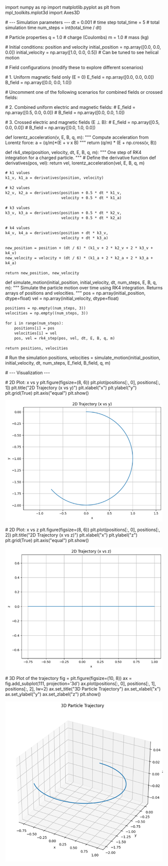 import numpy as np
import matplotlib.pyplot as plt
from mpl_toolkits.mplot3d import Axes3D

\# --- Simulation parameters ---
dt = 0.001               # time step
total_time = 5           # total simulation time
num_steps = int(total_time / dt)

\# Particle properties
q = 1.0                  # charge (Coulombs)
m = 1.0                  # mass (kg)

\# Initial conditions: position and velocity
initial_position = np.array([0.0, 0.0, 0.0])
initial_velocity = np.array([1.0, 0.0, 0.5])  # Can be tuned to see helical motion

\# Field configurations (modify these to explore different scenarios)

\# 1. Uniform magnetic field only (E = 0)
E_field = np.array([0.0, 0.0, 0.0])
B_field = np.array([0.0, 0.0, 1.0])

\# Uncomment one of the following scenarios for combined fields or crossed fields:

\# 2. Combined uniform electric and magnetic fields:
\# E_field = np.array([0.5, 0.0, 0.0])
\# B_field = np.array([0.0, 0.0, 1.0])

\# 3. Crossed electric and magnetic fields (E ⊥ B):
\# E_field = np.array([0.5, 0.0, 0.0])
\# B_field = np.array([0.0, 1.0, 0.0])


def lorentz_acceleration(v, E, B, q, m):
    """
    Compute acceleration from Lorentz force:
    a = (q/m)*(E + v x B)
    """
    return (q/m) * (E + np.cross(v, B))


def rk4_step(position, velocity, dt, E, B, q, m):
    """
    One step of RK4 integration for a charged particle.
    """
    # Define the derivative function
    def derivatives(pos, vel):
        return vel, lorentz_acceleration(vel, E, B, q, m)
    
    # k1 values
    k1_v, k1_a = derivatives(position, velocity)
    
    # k2 values
    k2_v, k2_a = derivatives(position + 0.5 * dt * k1_v,
                             velocity + 0.5 * dt * k1_a)
    
    # k3 values
    k3_v, k3_a = derivatives(position + 0.5 * dt * k2_v,
                             velocity + 0.5 * dt * k2_a)
    
    # k4 values
    k4_v, k4_a = derivatives(position + dt * k3_v,
                             velocity + dt * k3_a)
    
    new_position = position + (dt / 6) * (k1_v + 2 * k2_v + 2 * k3_v + k4_v)
    new_velocity = velocity + (dt / 6) * (k1_a + 2 * k2_a + 2 * k3_a + k4_a)
    
    return new_position, new_velocity

def simulate_motion(initial_position, initial_velocity, dt, num_steps, E, B, q, m):
    """
    Simulate the particle motion over time using RK4 integration.
    Returns arrays of positions and velocities.
    """
    pos = np.array(initial_position, dtype=float)
    vel = np.array(initial_velocity, dtype=float)
    
    positions = np.empty((num_steps, 3))
    velocities = np.empty((num_steps, 3))
    
    for i in range(num_steps):
        positions[i] = pos
        velocities[i] = vel
        pos, vel = rk4_step(pos, vel, dt, E, B, q, m)
    
    return positions, velocities

\# Run the simulation
positions, velocities = simulate_motion(initial_position, initial_velocity,
                                        dt, num_steps, E_field, B_field, q, m)

\# --- Visualization ---

\# 2D Plot: x vs y
plt.figure(figsize=(8, 6))
plt.plot(positions[:, 0], positions[:, 1])
plt.title("2D Trajectory (x vs y)")
plt.xlabel("x")
plt.ylabel("y")
plt.grid(True)
plt.axis("equal")
plt.show()

![alt text](image-9.png)

\# 2D Plot: x vs z
plt.figure(figsize=(8, 6))
plt.plot(positions[:, 0], positions[:, 2])
plt.title("2D Trajectory (x vs z)")
plt.xlabel("x")
plt.ylabel("z")
plt.grid(True)
plt.axis("equal")
plt.show()

![alt text](image-10.png)

\# 3D Plot of the trajectory
fig = plt.figure(figsize=(10, 8))
ax = fig.add_subplot(111, projection='3d')
ax.plot(positions[:, 0], positions[:, 1], positions[:, 2], lw=2)
ax.set_title("3D Particle Trajectory")
ax.set_xlabel("x")
ax.set_ylabel("y")
ax.set_zlabel("z")
plt.show()

![alt text](image-11.png)

